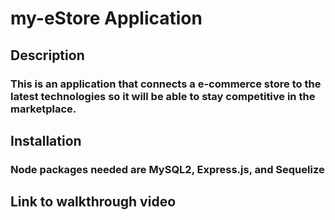 # my-eStore Application

## Description
### This is an application that connects a e-commerce store to the latest technologies so it will be able to stay competitive in the marketplace.

## Installation
### Node packages needed are MySQL2, Express.js, and Sequelize

## Link to walkthrough video